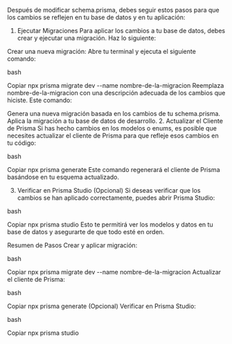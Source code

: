 Después de modificar schema.prisma, debes seguir estos pasos para que los cambios se reflejen en tu base de datos y en tu aplicación:

1. Ejecutar Migraciones
Para aplicar los cambios a tu base de datos, debes crear y ejecutar una migración. Haz lo siguiente:

Crear una nueva migración:
Abre tu terminal y ejecuta el siguiente comando:

bash

Copiar
npx prisma migrate dev --name nombre-de-la-migracion
Reemplaza nombre-de-la-migracion con una descripción adecuada de los cambios que hiciste. Este comando:

Genera una nueva migración basada en los cambios de tu schema.prisma.
Aplica la migración a tu base de datos de desarrollo.
2. Actualizar el Cliente de Prisma
Si has hecho cambios en los modelos o enums, es posible que necesites actualizar el cliente de Prisma para que refleje esos cambios en tu código:

bash

Copiar
npx prisma generate
Este comando regenerará el cliente de Prisma basándose en tu esquema actualizado.

3. Verificar en Prisma Studio (Opcional)
Si deseas verificar que los cambios se han aplicado correctamente, puedes abrir Prisma Studio:

bash

Copiar
npx prisma studio
Esto te permitirá ver los modelos y datos en tu base de datos y asegurarte de que todo esté en orden.

Resumen de Pasos
Crear y aplicar migración:

bash

Copiar
npx prisma migrate dev --name nombre-de-la-migracion
Actualizar el cliente de Prisma:

bash

Copiar
npx prisma generate
(Opcional) Verificar en Prisma Studio:

bash

Copiar
npx prisma studio